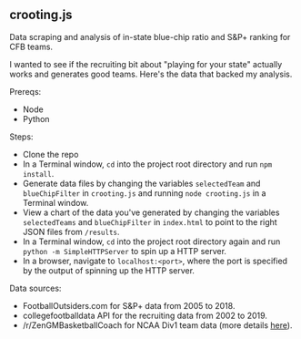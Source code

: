 crooting.js
---

Data scraping and analysis of in-state blue-chip ratio and S&P+ ranking for CFB teams.

I wanted to see if the recruiting bit about "playing for your state" actually works and generates good teams. Here's the data that backed my analysis.

Prereqs:
* Node
* Python

Steps:
* Clone the repo
* In a Terminal window, `cd` into the project root directory and run `npm install`.
* Generate data files by changing the variables `selectedTeam` and `blueChipFilter` in `crooting.js` and running `node crooting.js` in a Terminal window.
* View a chart of the data you've generated by changing the variables `selectedTeams` and `blueChipFilter` in `index.html` to point to the right JSON files from `/results`.
* In a Terminal window, `cd` into the project root directory again and run `python -m SimpleHTTPServer` to spin up a HTTP server.
* In a browser, navigate to `localhost:<port>`, where the port is specified by the output of spinning up the HTTP server.

Data sources:
* FootballOutsiders.com for S&P+ data from 2005 to 2018.
* collegefootballdata API for the recruiting data from 2002 to 2019.
* /r/ZenGMBasketballCoach for NCAA Div1 team data (more details [here](https://www.reddit.com/r/ZenGMBasketballCoach/comments/35j0yy/320team_json_file_with_ncaa_schools_locations/)).
